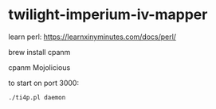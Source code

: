 # twilight-imperium-iv-mapper

learn perl: https://learnxinyminutes.com/docs/perl/

brew install cpanm

cpanm Mojolicious

to start on port 3000:
```
./ti4p.pl daemon
```
